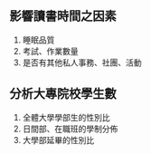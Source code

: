 ## 影響讀書時間之因素
1. 睡眠品質
2. 考試、作業數量
3. 是否有其他私人事務、社團、活動

## 分析大專院校學生數
1. 全體大學學部生的性別比
2. 日間部、在職班的學制分佈
3. 大學部延畢的性別比
